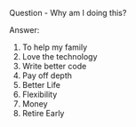 Question - Why am I doing this?

Answer:

1. To help my family
2. Love the technology
3. Write better code
4. Pay off depth
5. Better Life
6. Flexibility
7. Money
8. Retire Early